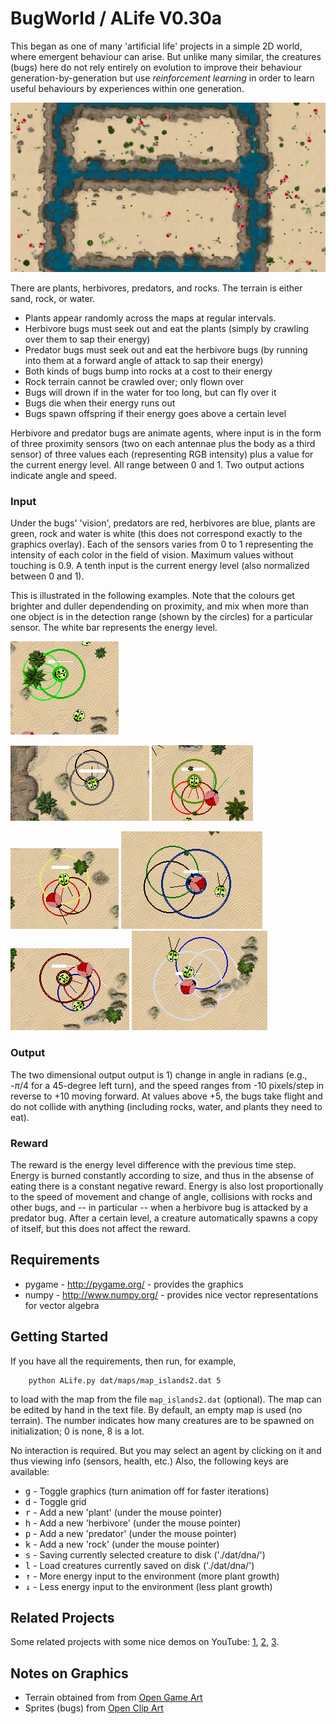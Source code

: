 BugWorld / ALife V0.30a
=======================

This began as one of many 'artificial life' projects in a simple 2D world, where emergent behaviour can arise. But unlike many similar, the creatures (bugs) here do not rely entirely on evolution to improve their behaviour generation-by-generation but use *reinforcement learning* in order to learn useful behaviours by experiences within one generation.

![Screenshot](screenshot.png "Screenshot")

There are plants, herbivores, predators, and rocks. The terrain is either sand, rock, or water. 

* Plants appear randomly across the maps at regular intervals.
* Herbivore bugs must seek out and eat the plants (simply by crawling over them to sap their energy)
* Predator bugs must seek out and eat the herbivore bugs (by running into them at a forward angle of attack to sap their energy)
* Both kinds of bugs bump into rocks at a cost to their energy
* Rock terrain cannot be crawled over; only flown over
* Bugs will drown if in the water for too long, but can fly over it
* Bugs die when their energy runs out
* Bugs spawn offspring if their energy goes above a certain level

Herbivore and predator bugs are animate agents, where input is in the form of three proximity sensors (two on each antennae plus the body as a third sensor) of three values each (representing RGB intensity) plus a value for the current energy level. All range between 0 and 1. Two output actions indicate angle and speed. 

### Input

Under the bugs' 'vision', predators are red, herbivores are blue, plants are green, rock and water is white (this does not correspond exactly to the graphics overlay). Each of the sensors varies from 0 to 1 representing the intensity of each color in the field of vision. Maximum values without touching is 0.9. A tenth input is the current energy level (also normalized between 0 and 1).

This is illustrated in the following examples. Note that the colours get brighter and duller dependending on proximity, and mix when more than one object is in the detection range (shown by the circles) for a particular sensor. The white bar represents the energy level.

![Screenshot](bug5.png "Screenshot")
<!-- ![Screenshot](selected2.png "Screenshot") -->
![Screenshot](bug6.png "Screenshot")
![Screenshot](bug1.png "Screenshot")
<!-- ![Screenshot](selected4.png "Screenshot") -->
![Screenshot](bug3.png "Screenshot")
![Screenshot](bug7.png "Screenshot")
![Screenshot](bug8.png "Screenshot")
![Screenshot](bug9.png "Screenshot")

### Output

The two dimensional output output is 1) change in angle in radians (e.g., -$\pi/4$ for a 45-degree left turn), and the speed ranges from -10 pixels/step in reverse to +10 moving forward. At values above +5, the bugs take flight and do not collide with anything (including rocks, water, and plants they need to eat). 

### Reward 

The reward is the energy level difference with the previous time step. Energy is burned constantly according to size, and thus in the absense of eating there is a constant negative reward. Energy is also lost proportionally to the speed of movement and change of angle, collisions with rocks and other bugs, and -- in particular -- when a herbivore bug is attacked by a predator bug. After a certain level, a creature automatically spawns a copy of itself, but this does not affect the reward.


Requirements
------------
	
* pygame - http://pygame.org/ - provides the graphics
* numpy - http://www.numpy.org/ - provides nice vector representations for vector algebra

Getting Started
---------------

If you have all the requirements, then run, for example,

```
	python ALife.py dat/maps/map_islands2.dat 5
```

to load with the map from the file `map_islands2.dat` (optional). The map can be edited by hand in the text file. By default, an empty map is used (no terrain). The number indicates how many creatures are to be spawned on initialization; 0 is none, 8 is a lot.

No interaction is required. But you may select an agent by clicking on it and thus viewing info (sensors, health, etc.) Also, the following keys are available:

* <kbd>g</kbd> -	Toggle graphics (turn animation off for faster iterations)
* <kbd>d</kbd> -	Toggle grid 
* <kbd>r</kbd> -	Add a new 'plant' (under the mouse pointer)
* <kbd>h</kbd> -	Add a new 'herbivore' (under the mouse pointer)
* <kbd>p</kbd> -	Add a new 'predator' (under the mouse pointer)
* <kbd>k</kbd> -	Add a new 'rock' (under the mouse pointer)
* <kbd>s</kbd> -	Saving currently selected creature to disk ('./dat/dna/')
* <kbd>l</kbd> -	Load creatures currently saved on disk ('./dat/dna/')
* <kbd>&uarr;</kbd> - More energy input to the environment (more plant growth)
* <kbd>&darr;</kbd> - Less energy input to the environment (less plant growth)




Related Projects
----------------

Some related projects with some nice demos on YouTube:
 [1](https://www.youtube.com/watch?v=2kupe2ZKK58), 
 [2](https://www.youtube.com/watch?list=PLC9058E743A6155C1&v=1Jou4ggCFKQ), 
 [3](https://sites.google.com/site/scriptbotsevo/).


Notes on Graphics
-----------------

* Terrain obtained from from [Open Game Art](https://opengameart.org/users/chabull)
* Sprites (bugs) from [Open Clip Art](https://openclipart.org/tags/ladybug)
